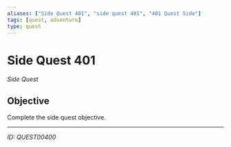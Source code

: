 ```yaml
---
aliases: ["Side Quest 401", "side quest 401", "401 Quest Side"]
tags: [quest, adventure]
type: quest
---
```


# Side Quest 401

*Side Quest*

## Objective
Complete the side quest objective.

---
*ID: QUEST00400*